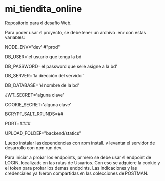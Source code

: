 # mi_tiendita_online
Repositorio para el desafio Web.

Para poder usar el proyecto, se debe tener un archivo .env con estas variables:

NODE_ENV="dev" #"prod"

DB_USER='el usuario que tenga la bd'

DB_PASSWORD='el password que se le asigne a la bd'

DB_SERVER='la dirección del servidor'

DB_DATABASE='el nombre de la bd'

JWT_SECRET='alguna clave'

COOKIE_SECRET='alguna clave'

BCRYPT_SALT_ROUNDS=##

PORT=####

UPLOAD_FOLDER="backend/statics"


Luego instalar las dependencias con npm install, y levantar el servidor de desarrollo con npm run dev.

Para iniciar a probar los endpoints, primero se debe usar el endpoint de LOGIN, localizado en las rutas de Usuarios. Con eso se adquiere la cookie y el token para probar los demas endpoints. Las indicaciones y las credenciales ya fueron compartidas en las colecciones de POSTMAN.
